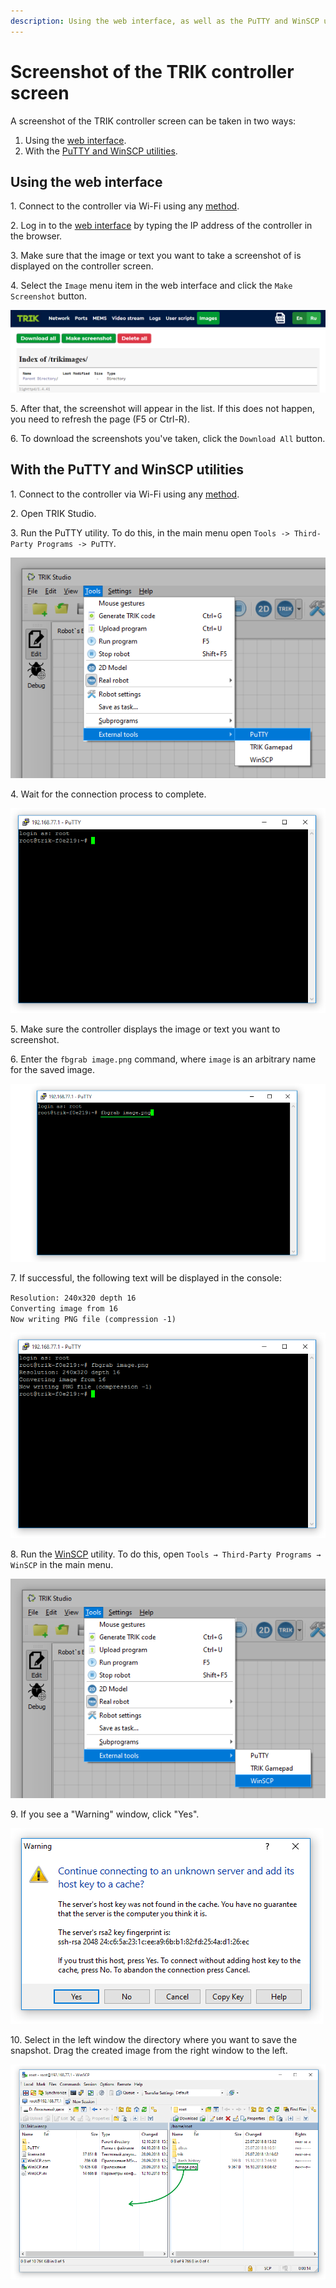 ```yaml
---
description: Using the web interface, as well as the PuTTY and WinSCP utilities
---
```


# Screenshot of the TRIK controller screen

A screenshot of the TRIK controller screen can be taken in two ways:

1. Using the [web interface](screenshot.md#using-the-web-interface).
2. With the [PuTTY and WinSCP utilities](screenshot.md#with-the-putty-and-winscp-utilities).

## Using the web interface

1\. Connect to the controller via Wi-Fi using any [method](../wi-fi/).

2\. Log in to the [web interface](../web-interface.md) by typing the IP address of the controller in the browser.

3\. Make sure that the image or text you want to take a screenshot of is displayed on the controller screen.

4\. Select the `Image` menu item in the web interface and click the `Make Screenshot` button.

![](<../../.gitbook/assets/71 1 En screenshot.png>)

5\. After that, the screenshot will appear in the list. If this does not happen, you need to refresh the page (F5 or Ctrl-R).

6\. To download the screenshots you've taken, click the `Download All` button.

## With the PuTTY and WinSCP utilities

1\. Connect to the controller via Wi-Fi using any [method](../wi-fi/).

2\.  Open TRIK Studio.

3\. Run the PuTTY utility. To do this, in the main menu open `Tools -> Third-Party Programs -> PuTTY`.

![](<../../.gitbook/assets/71 3 En putty-open.png>)

4\. Wait for the connection process to complete.

![](../../.gitbook/assets/putty-login-success.png)

5\.  Make sure the controller displays the image or text you want to screenshot.

6\. Enter the `fbgrab image.png` command, where `image` is an arbitrary name for the saved image.

![](../../.gitbook/assets/putty-fbgrab-command.png)

7\. If successful, the following text will be displayed in the console:

`Resolution: 240x320 depth 16`\
`Converting image from 16`\
`Now writing PNG file (compression -1)`

![](../../.gitbook/assets/putty-screenshot-success.png)

8\.  Run the [WinSCP](../../studio/utilities/winscp.md#run-winscp-from-trik-studio) utility. To do this, open `Tools → Third-Party Programs → WinSCP` in the main menu.&#x20;

![](<../../.gitbook/assets/71 8 En utilities 3.png>)

9\. If you see a "Warning" window, click "Yes".

![](../../.gitbook/assets/winscp-warning.png)

10\. Select in the left window the directory where you want to save the snapshot. Drag the created image from the right window to the left.

![](../../.gitbook/assets/winscp-copy.png)
